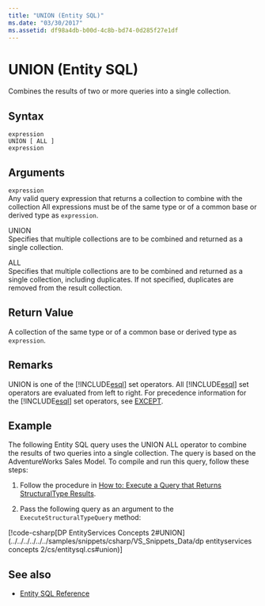 ```yaml
---
title: "UNION (Entity SQL)"
ms.date: "03/30/2017"
ms.assetid: df98a4db-b00d-4c8b-bd74-0d285f27e1df
---
```

# UNION (Entity SQL)
Combines the results of two or more queries into a single collection.  
  
## Syntax  
  
```  
expression  
UNION [ ALL ]  
expression  
```  
  
## Arguments  
 `expression`  
 Any valid query expression that returns a collection to combine with the collection All expressions must be of the same type or of a common base or derived type as `expression`.  
  
 UNION  
 Specifies that multiple collections are to be combined and returned as a single collection.  
  
 ALL  
 Specifies that multiple collections are to be combined and returned as a single collection, including duplicates. If not specified, duplicates are removed from the result collection.  
  
## Return Value  
 A collection of the same type or of a common base or derived type as `expression`.  
  
## Remarks  
 UNION is one of the [!INCLUDE[esql](../../../../../../includes/esql-md.md)] set operators. All [!INCLUDE[esql](../../../../../../includes/esql-md.md)] set operators are evaluated from left to right. For precedence information for the [!INCLUDE[esql](../../../../../../includes/esql-md.md)] set operators, see [EXCEPT](except-entity-sql.md).  
  
## Example  
 The following Entity SQL query uses the UNION ALL operator to combine the results of two queries into a single collection. The query is based on the AdventureWorks Sales Model. To compile and run this query, follow these steps:  
  
1. Follow the procedure in [How to: Execute a Query that Returns StructuralType Results](../how-to-execute-a-query-that-returns-structuraltype-results.md).  
  
2. Pass the following query as an argument to the `ExecuteStructuralTypeQuery` method:  
  
 [!code-csharp[DP EntityServices Concepts 2#UNION](../../../../../../samples/snippets/csharp/VS_Snippets_Data/dp entityservices concepts 2/cs/entitysql.cs#union)]  
  
## See also

- [Entity SQL Reference](entity-sql-reference.md)

